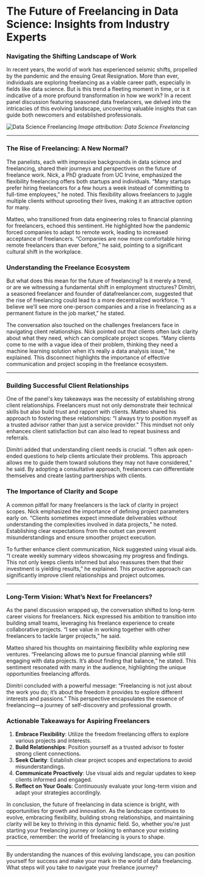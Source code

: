 # The Future of Freelancing in Data Science: Insights from Industry Experts

### Navigating the Shifting Landscape of Work

In recent years, the world of work has experienced seismic shifts, propelled by the pandemic and the ensuing Great Resignation. More than ever, individuals are exploring freelancing as a viable career path, especially in fields like data science. But is this trend a fleeting moment in time, or is it indicative of a more profound transformation in how we work? In a recent panel discussion featuring seasoned data freelancers, we delved into the intricacies of this evolving landscape, uncovering valuable insights that can guide both newcomers and established professionals.

![Data Science Freelancing](https://example.com/image.jpg) *Image attribution: Data Science Freelancing*

* * *

### The Rise of Freelancing: A New Normal?

The panelists, each with impressive backgrounds in data science and freelancing, shared their journeys and perspectives on the future of freelance work. Nick, a PhD graduate from UC Irvine, emphasized the flexibility freelancing offers both startups and individuals. “Many startups prefer hiring freelancers for a few hours a week instead of committing to full-time employees,” he noted. This flexibility allows freelancers to juggle multiple clients without uprooting their lives, making it an attractive option for many.

Matteo, who transitioned from data engineering roles to financial planning for freelancers, echoed this sentiment. He highlighted how the pandemic forced companies to adapt to remote work, leading to increased acceptance of freelancers. “Companies are now more comfortable hiring remote freelancers than ever before,” he said, pointing to a significant cultural shift in the workplace.

### Understanding the Freelance Ecosystem

But what does this mean for the future of freelancing? Is it merely a trend, or are we witnessing a fundamental shift in employment structures? Dimitri, a seasoned freelancer and founder of datafreelancer.com, suggested that the rise of freelancing could lead to a more decentralized workforce. “I believe we’ll see more one-person companies and a rise in freelancing as a permanent fixture in the job market,” he stated. 

The conversation also touched on the challenges freelancers face in navigating client relationships. Nick pointed out that clients often lack clarity about what they need, which can complicate project scopes. “Many clients come to me with a vague idea of their problem, thinking they need a machine learning solution when it’s really a data analysis issue,” he explained. This disconnect highlights the importance of effective communication and project scoping in the freelance ecosystem.

* * *

### Building Successful Client Relationships

One of the panel's key takeaways was the necessity of establishing strong client relationships. Freelancers must not only demonstrate their technical skills but also build trust and rapport with clients. Matteo shared his approach to fostering these relationships: “I always try to position myself as a trusted advisor rather than just a service provider.” This mindset not only enhances client satisfaction but can also lead to repeat business and referrals.

Dimitri added that understanding client needs is crucial. “I often ask open-ended questions to help clients articulate their problems. This approach allows me to guide them toward solutions they may not have considered,” he said. By adopting a consultative approach, freelancers can differentiate themselves and create lasting partnerships with clients.

### The Importance of Clarity and Scope

A common pitfall for many freelancers is the lack of clarity in project scopes. Nick emphasized the importance of defining project parameters early on. “Clients sometimes expect immediate deliverables without understanding the complexities involved in data projects,” he noted. Establishing clear expectations from the outset can prevent misunderstandings and ensure smoother project execution.

To further enhance client communication, Nick suggested using visual aids. “I create weekly summary videos showcasing my progress and findings. This not only keeps clients informed but also reassures them that their investment is yielding results,” he explained. This proactive approach can significantly improve client relationships and project outcomes.

* * *

### Long-Term Vision: What’s Next for Freelancers?

As the panel discussion wrapped up, the conversation shifted to long-term career visions for freelancers. Nick expressed his ambition to transition into building small teams, leveraging his freelance experience to create collaborative projects. “I see value in working together with other freelancers to tackle larger projects,” he said.

Matteo shared his thoughts on maintaining flexibility while exploring new ventures. “Freelancing allows me to pursue financial planning while still engaging with data projects. It’s about finding that balance,” he stated. This sentiment resonated with many in the audience, highlighting the unique opportunities freelancing affords.

Dimitri concluded with a powerful message: “Freelancing is not just about the work you do; it’s about the freedom it provides to explore different interests and passions.” This perspective encapsulates the essence of freelancing—a journey of self-discovery and professional growth.

### Actionable Takeaways for Aspiring Freelancers

1. **Embrace Flexibility**: Utilize the freedom freelancing offers to explore various projects and interests.
2. **Build Relationships**: Position yourself as a trusted advisor to foster strong client connections.
3. **Seek Clarity**: Establish clear project scopes and expectations to avoid misunderstandings.
4. **Communicate Proactively**: Use visual aids and regular updates to keep clients informed and engaged.
5. **Reflect on Your Goals**: Continuously evaluate your long-term vision and adapt your strategies accordingly.

In conclusion, the future of freelancing in data science is bright, with opportunities for growth and innovation. As the landscape continues to evolve, embracing flexibility, building strong relationships, and maintaining clarity will be key to thriving in this dynamic field. So, whether you're just starting your freelancing journey or looking to enhance your existing practice, remember: the world of freelancing is yours to shape.

* * * 

By understanding the nuances of this evolving landscape, you can position yourself for success and make your mark in the world of data freelancing. What steps will you take to navigate your freelance journey?